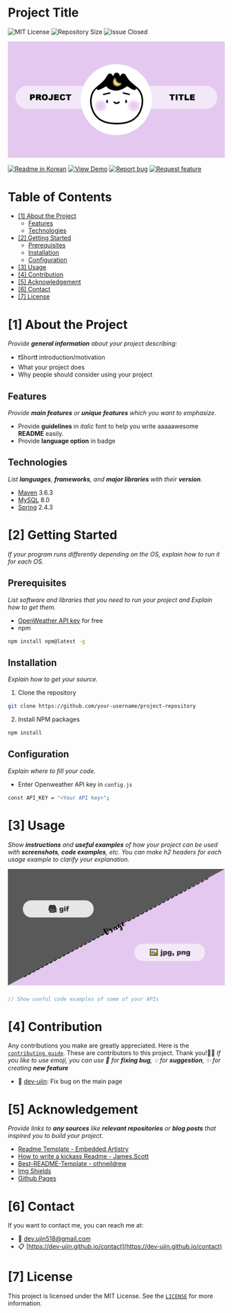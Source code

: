 # Project Title

<!--Badges-->
![MIT License][license-shield] ![Repository Size][repository-size-shield] ![Issue Closed][issue-closed-shield]

<!--Project Title Image-->
![Project Title](res-readme/img/project-title.png)

<!--Project Buttons-->
 [![Readme in Korean][readme-ko-shield]][readme-ko-url] [![View Demo][view-demo-shield]][view-demo-url] [![Report bug][report-bug-shield]][report-bug-url] [![Request feature][request-feature-shield]][request-feature-url]

<!--Table of Contents-->
# Table of Contents
- [[1] About the Project](#1-about-the-project)
  - [Features](#features)
  - [Technologies](#technologies)
- [[2] Getting Started](#2-getting-started)
  - [Prerequisites](#prerequisites)
  - [Installation](#installation)
  - [Configuration](#configuration)
- [[3] Usage](#3-usage)
- [[4] Contribution](#4-contribution)
- [[5] Acknowledgement](#5-acknowledgement)
- [[6] Contact](#6-contact)
- [[7] License](#7-license)



# [1] About the Project
*Provide **general information** about your project describing:*
- ❗️Short❗️ introduction/motivation
- What your project does
- Why people should consider using your project

## Features
*Provide **main features** or **unique features** which you want to emphasize.*
- Provide **guidelines** in *italic* font to help you write aaaaawesome **README** easily.
- Provide **language option** in badge

## Technologies
*List **languages**, **frameworks**, and **major libraries** with their **version**.*
- [Maven](https://maven.apache.org/) 3.6.3
- [MySQL](https://www.mysql.com/) 8.0
- [Spring](https://spring.io/) 2.4.3



# [2] Getting Started
*If your program runs differently depending on the OS, explain how to run it for each OS.*
## Prerequisites
*List software and libraries that you need to run your project and Explain how to get them.*
- [OpenWeather API key](https://openweathermap.org/) for free
- npm
```bash
npm install npm@latest -g
```

## Installation
*Explain how to get your source.*
1. Clone the repository
```bash
git clone https://github.com/your-username/project-repository
```
2. Install NPM packages
```bash
npm install
```

## Configuration
*Explain where to fill your code.*
- Enter Openweather API key in `config.js`
```bash
const API_KEY = "<Your API key>";
```



# [3] Usage
*Show **instructions** and **useful examples** of how your project can be used with **screenshots**, **code examples**, etc. You can make h2 headers for each usage example to clarify your explanation.*

![usage](res-readme/img/usage.png)

```java
// Show useful code examples of some of your APIs 
```



# [4] Contribution
Any contributions you make are greatly appreciated. Here is the [`contributing guide`][contribution-url].
These are contributors to this project. Thank you!🙆‍♀️
*If you like to use emoji, you can use 🐞 for **fixing bug**, 💡 for **suggestion**, ✨ for creating **new feature***
- 🐞 [dev-ujin](https://github.com/dev-ujin): Fix bug on the main page



# [5] Acknowledgement
*Provide links to **any sources** like **relevant repositories** or **blog posts** that inspired you to build your project.*
- [Readme Template - Embedded Artistry](https://embeddedartistry.com/blog/2017/11/30/embedded-artistry-readme-template/)
- [How to write a kickass Readme - James.Scott](https://dev.to/scottydocs/how-to-write-a-kickass-readme-5af9)
- [Best-README-Template - othneildrew](https://github.com/othneildrew/Best-README-Template#prerequisites)
- [Img Shields](https://shields.io/)
- [Github Pages](https://pages.github.com/)



# [6] Contact
If you want to contact me, you can reach me at:
- 📧 dev.ujin518@gmail.com
- 📋 [https://dev-ujin.github.io/contact](https://dev-ujin.github.io/contact)



# [7] License
This project is licensed under the MIT License. See the [`LICENSE`][license-url] for more information.



<!--Url for Badges-->
[license-shield]: https://img.shields.io/github/license/dev-ujin/readme-template?labelColor=D8D8D8&color=04B4AE
[repository-size-shield]: https://img.shields.io/github/repo-size/dev-ujin/readme-template?labelColor=D8D8D8&color=BE81F7
[issue-closed-shield]: https://img.shields.io/github/issues-closed/dev-ujin/readme-template?labelColor=D8D8D8&color=FE9A2E

<!--Url for Buttons-->
[readme-ko-shield]: https://img.shields.io/badge/-readme%20in%20korean-2E2E2E?style=for-the-badge
[readme-ko-url]: https://github.com/dev-ujin/readme-template/res-readme/README-KO.md
[view-demo-shield]: https://img.shields.io/badge/-%F0%9F%98%8E%20view%20demo-F3F781?style=for-the-badge
[view-demo-url]: https://dev-ujin.github.io
[report-bug-shield]: https://img.shields.io/badge/-%F0%9F%90%9E%20report%20bug-F5A9A9?style=for-the-badge
[report-bug-url]: https://github.com/dev-ujin/readme-template/issues
[request-feature-shield]: https://img.shields.io/badge/-%E2%9C%A8%20request%20feature-A9D0F5?style=for-the-badge
[request-feature-url]: https://github.com/dev-ujin/readme-template/issues

<!--URLS-->
[license-url]: res-readme/LICENSE.md
[contribution-url]: res-readme/CONTRIBUTION.md




